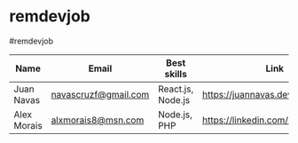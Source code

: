 # remdevjob

#remdevjob

| Name       | Email                | Best skills       | Link                  | Twitter account                 |
| ---------- | -------------------- | ----------------- | --------------------- | ------------------------------- |
| Juan Navas | navascruzf@gmail.com | React.js, Node.js | https://juannavas.dev | https://twitter.com/JuanNavasJN |
| Alex Morais | alxmorais8@msn.com  | Node.js, PHP      | https://linkedin.com/in/alexmorais/ | https://twitter.com/alxhotel |
